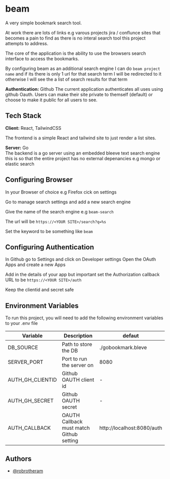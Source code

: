 
# beam

A very simple bookmark search tool. 

At work there are lots of links e.g varous projects jira / conflunce sites that becomes a pain to find as there is no interal search tool this project attempts to address. 

The core of the application is the ability to use the browsers search interface to access the bookmarks. 

By configuring beam as an additional search engine I can do `beam project name` and if its there is only 1 url for that search term I will be redirected to it otherwise I will see the a list of search results for that term 

**Authentication:** Github 
The current application authenticates all uses using github Oauth. Users can make their site private to themself (default) or choose to make it public for all users to see. 


## Tech Stack

**Client:** React, TailwindCSS

The frontend is a simple React and tailwind site to just render a list sites. 

**Server:** Go  
The backend is a go server using an embedded bleeve text search engine this is so that the entire project has no external depenancies e.g mongo or elastic search
 








## Configuring  Browser

In your Browser of choice e.g Firefox cick on settings

Go to manage search settings and add a new search engine

Give the name of the search engine e.g `beam-search`

The url will be `https://<YOUR SITE>/search?q=%s`

Set the keyword to be something like `beam`

## Configuring Authentication
In Github go to Settings and click on Developer settings
Open the OAuth Apps and create a new Apps

Add in the details of your app but important set the Authorization callback URL to be `https://<YOUR SITE>/auth`

Keep the clientid and secret safe



## Environment Variables

To run this project, you will need to add the following environment variables to your .env file


| Variable          | Description | defaut      |
| -----------       | ----------- | ----------- |
| DB_SOURCE         | Path to store the DB       |  ./gobookmark.bleve           |
| SERVER_PORT       | Port to run the server on        |  8080           |
| AUTH_GH_CLIENTID  | Github OAUTH client id        |   -          |
| AUTH_GH_SECRET    | Github OAUTH secret        |  -           |
| AUTH_CALLBACK     | OAUTH Callback must match Github setting    | http://localhost:8080/auth            |



## Authors

- [@robrotheram](https://www.github.com/robrotheram)

